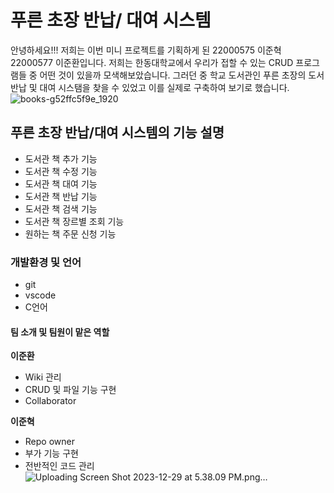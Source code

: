 # 푸른 초장 반납/ 대여 시스템
안녕하세요!!! 저희는 이번 미니 프로젝트를 기획하게 된 22000575 이준혁 22000577 이준환입니다.
저희는 한동대학교에서 우리가 접할 수 있는 CRUD 프로그램들 중 어떤 것이 있을까 모색해보았습니다.
그러던 중 학교 도서관인 푸른 초장의 도서 반납 및 대여 시스탬을 찾을 수 있었고 이를 실제로 구축하여 보기로 했습니다.
![books-g52ffc5f9e_1920](https://user-images.githubusercontent.com/126431961/236664174-6cf39d24-17a2-46d6-9bb8-dc58d5601d23.jpg)

## 푸른 초장 반납/대여 시스템의 기능 설명
- 도서관 책 추가 기능
- 도서관 책 수정 기능
- 도서관 책 대여 기능
- 도서관 책 반납 기능
- 도서관 책 검색 기능
- 도서관 책 장르별 조회 기능
- 원하는 책 주문 신청 기능
### 개발환경 및 언어
 * git
 * vscode
 * C언어
#### 팀 소개 및 팀원이 맡은 역할
**이준환**
 - Wiki 관리
 - CRUD 및 파일 기능 구현
 - Collaborator
 
**이준혁**
 - Repo owner
 - 부가 기능 구현
 - 전반적인 코드 관리
![Uploading Screen Shot 2023-12-29 at 5.38.09 PM.png…]()
